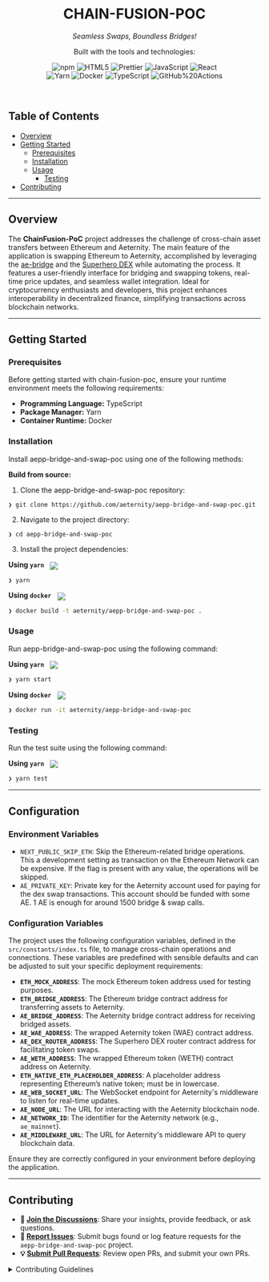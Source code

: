 <p align="center"><h1 align="center">CHAIN-FUSION-POC</h1></p>
<p align="center">
	<em>Seamless Swaps, Boundless Bridges!</em>
</p>
<p align="center">
	<!-- local repository, no metadata badges. --></p>
<p align="center">Built with the tools and technologies:</p>
<p align="center">
	<img src="https://img.shields.io/badge/npm-CB3837.svg?style=default&logo=npm&logoColor=white" alt="npm">
	<img src="https://img.shields.io/badge/HTML5-E34F26.svg?style=default&logo=HTML5&logoColor=white" alt="HTML5">
	<img src="https://img.shields.io/badge/Prettier-F7B93E.svg?style=default&logo=Prettier&logoColor=black" alt="Prettier">
	<img src="https://img.shields.io/badge/JavaScript-F7DF1E.svg?style=default&logo=JavaScript&logoColor=black" alt="JavaScript">
	<img src="https://img.shields.io/badge/React-61DAFB.svg?style=default&logo=React&logoColor=black" alt="React">
	<br>
	<img src="https://img.shields.io/badge/Yarn-2C8EBB.svg?style=default&logo=Yarn&logoColor=white" alt="Yarn">
	<img src="https://img.shields.io/badge/Docker-2496ED.svg?style=default&logo=Docker&logoColor=white" alt="Docker">
	<img src="https://img.shields.io/badge/TypeScript-3178C6.svg?style=default&logo=TypeScript&logoColor=white" alt="TypeScript">
	<img src="https://img.shields.io/badge/GitHub%20Actions-2088FF.svg?style=default&logo=GitHub-Actions&logoColor=white" alt="GitHub%20Actions">
</p>
<br>

##  Table of Contents

- [ Overview](#-overview)
- [ Getting Started](#-getting-started)
  - [ Prerequisites](#-prerequisites)
  - [ Installation](#-installation)
  - [ Usage](#-usage)
    - [ Testing](#-testing)
- [ Contributing](#-contributing)


---

##  Overview

The **ChainFusion-PoC** project addresses the challenge of cross-chain asset transfers between Ethereum and Aeternity. The main feature of the application is swapping Ethereum to Aeternity, accomplished by leveraging the [ae-bridge](https://ae-bridge.com/) and the [Superhero DEX](https://aepp.dex.superhero.com/) while automating the process. It features a user-friendly interface for bridging and swapping tokens, real-time price updates, and seamless wallet integration. Ideal for cryptocurrency enthusiasts and developers, this project enhances interoperability in decentralized finance, simplifying transactions across blockchain networks.

---
##  Getting Started

###  Prerequisites

Before getting started with chain-fusion-poc, ensure your runtime environment meets the following requirements:

- **Programming Language:** TypeScript
- **Package Manager:** Yarn
- **Container Runtime:** Docker


###  Installation

Install aepp-bridge-and-swap-poc using one of the following methods:

**Build from source:**

1. Clone the aepp-bridge-and-swap-poc repository:
```shx
❯ git clone https://github.com/aeternity/aepp-bridge-and-swap-poc.git
```

2. Navigate to the project directory:
```sh
❯ cd aepp-bridge-and-swap-poc
```

3. Install the project dependencies:

**Using `yarn`** &nbsp; [<img align="center" src="https://img.shields.io/badge/yarn-117cad.svg?style={badge_style}&logo=yarn&logoColor=white" />](https://www.yarnpkg.com/)

```sh
❯ yarn
```


**Using `docker`** &nbsp; [<img align="center" src="https://img.shields.io/badge/Docker-2CA5E0.svg?style={badge_style}&logo=docker&logoColor=white" />](https://www.docker.com/)

```sh
❯ docker build -t aeternity/aepp-bridge-and-swap-poc .
```




###  Usage
Run aepp-bridge-and-swap-poc using the following command:


**Using `yarn`** &nbsp; [<img align="center" src="https://img.shields.io/badge/yarn-117cad.svg?style={badge_style}&logo=yarn&logoColor=white" />](https://www.yarnpkg.com/)

```sh
❯ yarn start
```


**Using `docker`** &nbsp; [<img align="center" src="https://img.shields.io/badge/Docker-2CA5E0.svg?style={badge_style}&logo=docker&logoColor=white" />](https://www.docker.com/)

```sh
❯ docker run -it aeternity/aepp-bridge-and-swap-poc
```


###  Testing
Run the test suite using the following command:



**Using `yarn`** &nbsp; [<img align="center" src="https://img.shields.io/badge/yarn-117cad.svg?style={badge_style}&logo=yarn&logoColor=white" />](https://www.yarnpkg.com/)

```sh
❯ yarn test
```

---
##  Configuration

### Environment Variables

- `NEXT_PUBLIC_SKIP_ETH`: Skip the Ethereum-related bridge operations. This a development setting as transaction on the Ethereum Network can be expensive. If the flag is present with any value, the operations will be skipped.
- `AE_PRIVATE_KEY`: Private key for the Aeternity account used for paying for the dex swap transactions. This account should be funded with some AE. 1 AE is enough for around 1500 bridge & swap calls.

### Configuration Variables

The project uses the following configuration variables, defined in the `src/constants/index.ts` file, to manage cross-chain operations and connections. These variables are predefined with sensible defaults and can be adjusted to suit your specific deployment requirements:

- **`ETH_MOCK_ADDRESS`**: The mock Ethereum token address used for testing purposes.
- **`ETH_BRIDGE_ADDRESS`**: The Ethereum bridge contract address for transferring assets to Aeternity.
- **`AE_BRIDGE_ADDRESS`**: The Aeternity bridge contract address for receiving bridged assets.
- **`AE_WAE_ADDRESS`**: The wrapped Aeternity token (WAE) contract address.
- **`AE_DEX_ROUTER_ADDRESS`**: The Superhero DEX router contract address for facilitating token swaps.
- **`AE_WETH_ADDRESS`**: The wrapped Ethereum token (WETH) contract address on Aeternity.
- **`ETH_NATIVE_ETH_PLACEHOLDER_ADDRESS`**: A placeholder address representing Ethereum’s native token; must be in lowercase.
- **`AE_WEB_SOCKET_URL`**: The WebSocket endpoint for Aeternity's middleware to listen for real-time updates.
- **`AE_NODE_URL`**: The URL for interacting with the Aeternity blockchain node.
- **`AE_NETWORK_ID`**: The identifier for the Aeternity network (e.g., `ae_mainnet`).
- **`AE_MIDDLEWARE_URL`**: The URL for Aeternity's middleware API to query blockchain data.

Ensure they are correctly configured in your environment before deploying the application.

---

##  Contributing

- **💬 [Join the Discussions](https://github.com/aeternity/aepp-bridge-and-swap-poc/discussions)**: Share your insights, provide feedback, or ask questions.
- **🐛 [Report Issues](https://github.com/aeternity/aepp-bridge-and-swap-poc/issues)**: Submit bugs found or log feature requests for the `aepp-bridge-and-swap-poc` project.
- **💡 [Submit Pull Requests](https://github.com/aeternity/aepp-bridge-and-swap-poc/blob/main/CONTRIBUTING.md)**: Review open PRs, and submit your own PRs.

<details closed>
<summary>Contributing Guidelines</summary>

1. **Fork the Repository**: Start by forking the project repository to your github.com account.
2. **Clone Locally**: Clone the forked repository to your local machine using a git client.
   ```sh
   git clone https://github.com/your-fork/aepp-bridge-and-swap-poc.git
   ```
3. **Create a New Branch**: Always work on a new branch, giving it a descriptive name.
   ```sh
   git checkout -b new-feature-x
   ```
4. **Make Your Changes**: Develop and test your changes locally.
5. **Commit Your Changes**: Commit with a clear message describing your updates.
   ```sh
   git commit -m 'Implemented new feature x.'
   ```
6. **Push to github.com**: Push the changes to your forked repository.
   ```sh
   git push origin new-feature-x
   ```
7. **Submit a Pull Request**: Create a PR against the original project repository. Clearly describe the changes and their motivations.
8. **Review**: Once your PR is reviewed and approved, it will be merged into the main branch. Congratulations on your contribution!
</details>